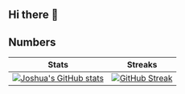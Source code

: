 ## Hi there 👋

## Numbers

| Stats | Streaks |
|----------|----------|
| [![Joshua's GitHub stats](https://github-readme-stats.vercel.app/api?username=joshd3r&show_icons=true&count_private=true&theme=jolly&include_all_commits=true)](https://github.com/joshd3r)    | [![GitHub Streak](https://streak-stats.demolab.com/?user=joshd3r&theme=jolly)](https://git.io/streak-stats)    |

<!--
**joshd3r/joshd3r** is a ✨ _special_ ✨ repository because its `README.md` (this file) appears on your GitHub profile.

Here are some ideas to get you started:

- 🔭 I’m currently working on ...
- 🌱 I’m currently learning ...
- 👯 I’m looking to collaborate on ...
- 🤔 I’m looking for help with ...
- 💬 Ask me about ...
- 📫 How to reach me: ...
- 😄 Pronouns: ...
- ⚡ Fun fact: ...
-->
